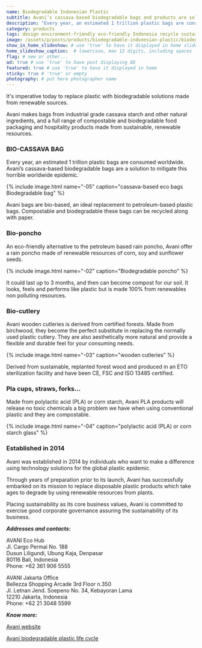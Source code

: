 ```yaml
---
name: Biodegradable Indonesian Plastic
subtitle: Avani’s cassava-based biodegradable bags and products are solutions to the worldwide plastic problem.
description: "Every year, an estimated 1 trillion plastic bags are consumed worldwide. Avani cassava-based biodegradable bags are a solution to mitigate this horrible worldwide epidemic. Avani bags are bio-based, an ideal replacement to petroleum-based plastic bags. Compostable and biodegradable these bags can be recycled along with paper."
category: products
tags: design environment-friendly eco-friendly Indonesia recycle sustainable-construction plastic plastic-alternatives social-responsibility
image: /assets/p/posts/products/biodegradable-indonesian-plastic/biodegradable-indonesian-plastic.jpg
show_in_home_slideshow: # use 'true' to have it displayed in home slideshow
home_slideshow_caption:  # lowercase, max 12 digits, including spaces
flag: # new or other...
ad: true # use 'true' to have post displaying AD
featured: true # use 'true' to have it displayed in home
sticky: true # 'true' or empty
photography: # put here photographer name
---
```


It's imperative today to replace plastic with biodegradable solutions made from renewable sources.

Avani makes bags from industrial grade cassava starch and other natural ingredients, and a full range of compostable and biodegradable food packaging and hospitality products made from sustainable, renewable resources.

### BIO-CASSAVA BAG

Every year, an estimated 1 trillion plastic bags are consumed worldwide. Avani’s cassava-based biodegradable bags are a solution to mitigate this horrible worldwide epidemic.

{% include image.html name="-05" caption="cassava-based eco bags Biodegradable bag" %}

Avani bags are bio-based, an ideal replacement to petroleum-based plastic bags. Compostable and biodegradable these bags can be recycled along with paper.



### Bio-poncho

An eco-friendly alternative to the petroleum based rain poncho, Avani offer a rain poncho  made of renewable resources of corn, soy and sunflower seeds.


{% include image.html name="-02" caption="Biodegradable poncho" %}


It could last up to 3 months, and then can become compost for our soil. It looks, feels and performs like plastic but is made 100% from renewables non polluting resources.


### Bio-cutlery

Avani wooden cutleries is derived from certified forests. Made from birchwood, they become the perfect substitute in replacing the normally used plastic cutlery. They are also aesthetically more natural and provide a flexible and durable feel for your consuming needs.

{% include image.html name="-03" caption="wooden cutleries" %}

Derived from sustainable, replanted forest wood and produced in an ETO sterilization facility and have been CE, FSC and ISO 13485 certified.


### Pla cups, straws, forks...

Made from polylactic acid (PLA) or corn starch, Avani PLA products will release no toxic chemicals a big problem we have when using conventional plastic and they are compostable.


{% include image.html name="-04" caption="polylactic acid (PLA) or corn starch glass" %}



### Established in 2014

Avani was established in 2014 by individuals who want to make a difference using technology solutions for the global plastic epidemic.

Through years of preparation prior to its launch, Avani has successfully embarked on its mission to replace disposable plastic products which take ages to degrade by using renewable resources from plants.

Placing sustainability as its core business values, Avani is committed to exercise good corporate governance assuring the sustainability of its business.

**_Addresses and contacts:_**

AVANI Eco Hub  
Jl. Cargo Permai No. 188  
Dusun Liligundi, Ubung Kaja, Denpasar  
80116 Bali, Indonesia  
Phone: +62 361 906 5555  

AVANI Jakarta Office  
Bellezza Shopping Arcade 3rd Floor n.350  
Jl. Letnan Jend. Soepeno No. 34, Kebayoran Lama  
12210 Jakarta, Indonesia  
Phone: +62 21 3048 5599  


**_Know more:_**

[Avani website](https://www.avanieco.com/)

[Avani biodegradable plastic life cycle](https://www.avanieco.com/life-cycle-3/)
